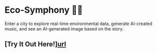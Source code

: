 # Eco-Symphony 🌿🎶

Enter a city to explore real-time environmental data, generate AI-created music, and see an AI-generated image based on the story.

## [Try It Out Here!][url](https://huggingface.co/spaces/soctopus2327/EcoSymphony)


